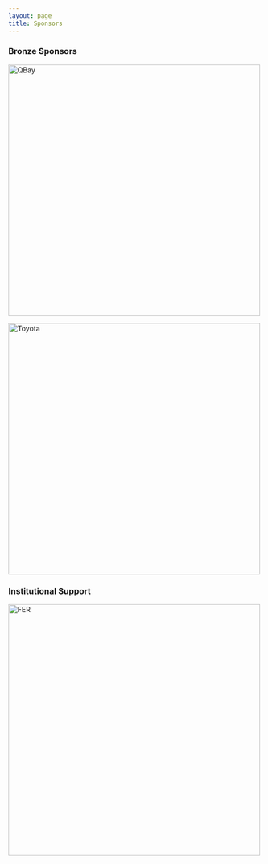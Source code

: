 ```yaml
---
layout: page
title: Sponsors
---
```

### Bronze Sponsors
[<img src="https://conferences.i-cav.org/2025/assets/img/Logo-QBayLogic.png" alt="QBay" width="500">](https://qbaylogic.com/about-us/) <br>

[<img src="https://conferences.i-cav.org/2025/assets/img/toyota.png" alt="Toyota" width="500">](https://www.toyota.com/)

### Institutional Support
[<img src="https://conferences.i-cav.org/2025/assets/img/FER_logo_3-1_university.png" alt="FER" width="500">](https://www.fer.unizg.hr/)